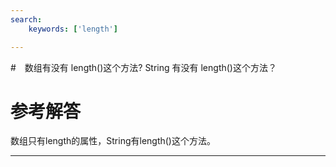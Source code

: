 ```yaml
---
search:
    keywords: ['length']

---
```



#　数组有没有 length()这个方法? String 有没有 length()这个方法？

# 参考解答

数组只有length的属性，String有length()这个方法。

---